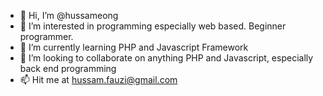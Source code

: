 - 👋 Hi, I’m @hussameong
- 👀 I’m interested in programming especially web based. Beginner programmer.
- 🌱 I’m currently learning PHP and Javascript Framework
- 💞️ I’m looking to collaborate on anything PHP and Javascript, especially back end programming
- 📫 Hit me at hussam.fauzi@gmail.com

<!---
hussameong/hussameong is a ✨ special ✨ repository because its `README.md` (this file) appears on your GitHub profile.
You can click the Preview link to take a look at your changes.
--->
